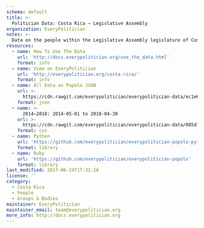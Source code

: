```yaml
---
schema: default
title: >-
  Politician Data: Costa Rica — Legislative Assembly
organization: EveryPolitician
notes: >-
  Data on the people within the Legislative Assembly legislature of Costa Rica.
resources:
  - name: How To Use The Data
    url: 'http://docs.everypolitician.org/use_the_data.html'
    format: info
  - name: View on EveryPolitician
    url: 'http://everypolitician.org/costa-rica/'
    format: info
  - name: All Data as Popolo JSON
    url: >-
      https://cdn.rawgit.com/everypolitician/everypolitician-data/ec1e6b51a1a12f96f4d50a3c5b593716324fbb31/data/Costa_Rica/Assembly/ep-popolo-v1.0.json
    format: json
  - name: >-
      2014–2018: 2014-05-01 to 2018-04-30
    url: >-
      https://cdn.rawgit.com/everypolitician/everypolitician-data/085df367dcd8319e828107a845256595fddb335c/data/Costa_Rica/Assembly/term-2014.csv
    format: csv
  - name: Python
    url: 'https://github.com/everypolitician/everypolitician-popolo-python'
    format: library
  - name: Ruby
    url: 'https://github.com/everypolitician/everypolitician-popolo'
    format: library
last_modified: 2017-06-24T17:31:26
license: ''
category:
  - Costa Rica
  - People
  - Groups & Bodies
maintainer: EveryPolitician
maintainer_email: team@everypolitician.org
more_info: http://docs.everypolitician.org
---
```


